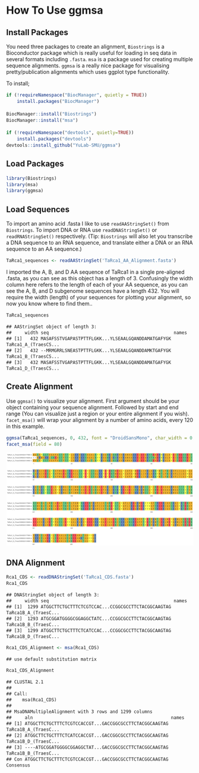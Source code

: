 How To Use ggmsa
================

## Install Packages

You need three packages to create an alignment, `Biostrings` is a
Bioconductor package which is really useful for loading in seq data in
several formats including `.fasta`. `msa` is a package used for creating
multiple sequence alignments. `ggmsa` is a really nice package for
visualising pretty/publication alignments which uses ggplot type
functionality.

To install;

``` r
if (!requireNamespace("BiocManager", quietly = TRUE))
    install.packages("BiocManager")

BiocManager::install("Biostrings")
BiocManager::install("msa")

if (!requireNamespace("devtools", quietly=TRUE))
    install.packages("devtools")
devtools::install_github("YuLab-SMU/ggmsa")
```

## Load Packages

``` r
library(Biostrings)
library(msa)
library(ggmsa)
```

## Load Sequences

To import an amino acid .fasta I like to use `readAAStringSet()` from
`Biostrings`. To import DNA or RNA use `readDNAStringSet()` or
`readRNAStringSet()` respectively. (Tip: `Biostrings` will also let you
transcribe a DNA sequence to an RNA sequence, and translate either a DNA
or an RNA sequence to an AA sequence.)

``` r
TaRca1_sequences <- readAAStringSet('TaRca1_AA_Alignment.fasta')
```

I imported the A, B, and D AA sequence of TaRca1 in a single pre-aligned
.fasta, as you can see as this object has a length of 3. Confusingly the
width column here refers to the length of each of your AA sequence, as
you can see the A, B, and D subgenome sequences have a length 432. You
will require the width (length) of your sequences for plotting your
alignment, so now you know where to find them..

``` r
TaRca1_sequences
```

    ## AAStringSet object of length 3:
    ##     width seq                                               names               
    ## [1]   432 MASAFSSTVGAPASTPTTFLGKK...YLSEAALGQANDDAMATGAFYGK TaRca1_A_(TraesCS...
    ## [2]   432 --MRMGRRLSNEASTPTTFLGKK...YLSEAALGQANDDAMKTGAFYGK TaRca1_B_(TraesCS...
    ## [3]   432 MASAFSSTVGAPASTPTTFLGKK...YLSEAALGQANDDAMATGAFYGK TaRca1_D_(TraesCS...

## Create Alignment

Use `ggmsa()` to visualize your alignment. First argument should be your
object containing your sequence alignment. Followed by start and end
range (You can visualize just a region or your entire alignment if you
wish). `facet_msa()` will wrap your alignment by a number of amino
acids, every 120 in this example.

``` r
ggmsa(TaRca1_sequences, 0, 432, font = "DroidSansMono", char_width = 0.50, seq_name = TRUE,border = NA) +
facet_msa(field = 80) 
```

![](How-to-use-ggmsa_files/figure-gfm/unnamed-chunk-5-1.png)<!-- -->

## DNA Alignment

``` r
Rca1_CDS <- readDNAStringSet('TaRca1_CDS.fasta')
Rca1_CDS
```

    ## DNAStringSet object of length 3:
    ##     width seq                                               names               
    ## [1]  1299 ATGGCTTCTGCTTTCTCGTCCAC...CCGGCGCCTTCTACGGCAAGTAG TaRca1B_A_(TraesC...
    ## [2]  1293 ATGCGGATGGGGCGGAGGCTATC...CCGGCGCCTTCTACGGCAAGTAG TaRca1B_B_(TraesC...
    ## [3]  1299 ATGGCTTCTGCTTTCTCATCCAC...CCGGCGCCTTCTACGGCAAGTAG TaRca1B_D_(TraesC...

``` r
Rca1_CDS_Alignment <- msa(Rca1_CDS)
```

    ## use default substitution matrix

``` r
Rca1_CDS_Alignment
```

    ## CLUSTAL 2.1  
    ## 
    ## Call:
    ##    msa(Rca1_CDS)
    ## 
    ## MsaDNAMultipleAlignment with 3 rows and 1299 columns
    ##     aln                                                    names
    ## [1] ATGGCTTCTGCTTTCTCGTCCACCGT...GACCGGCGCCTTCTACGGCAAGTAG TaRca1B_A_(TraesC...
    ## [2] ATGGCTTCTGCTTTCTCATCCACCGT...GACCGGCGCCTTCTACGGCAAGTAG TaRca1B_D_(TraesC...
    ## [3] ----ATGCGGATGGGGCGGAGGCTAT...GACCGGCGCCTTCTACGGCAAGTAG TaRca1B_B_(TraesC...
    ## Con ATGGCTTCTGCTTTCTCGTCCACCGT...GACCGGCGCCTTCTACGGCAAGTAG Consensus
